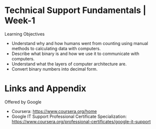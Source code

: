 # Technical Support Fundamentals | Week-1

Learning Objectives

* Understand why and how humans went from counting using manual methods to calculating data with computers.
* Describe what binary is and how we use it to communicate with computers.
* Understand what the layers of computer architecture are.
* Convert binary numbers into decimal form.


Links and Appendix
========================================================
Offered by Google


- Coursera: https://www.coursera.org/home
- Google IT Support Professional Certificate Specialization: https://www.coursera.org/professional-certificates/google-it-support
